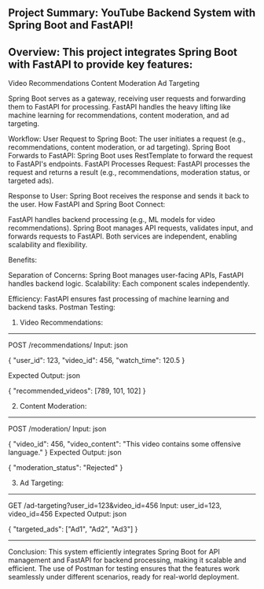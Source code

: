 
Project Summary: YouTube Backend System with Spring Boot and FastAPI!
--------------------------------------------------------------------

Overview:
This project integrates Spring Boot with FastAPI to provide key features: 
--------------------------------------------------------------------------

Video Recommendations
Content Moderation
Ad Targeting


Spring Boot serves as a gateway, receiving user requests and forwarding them to FastAPI for processing.
FastAPI handles the heavy lifting like machine learning for recommendations, content moderation, and ad targeting.


Workflow:
User Request to Spring Boot: The user initiates a request (e.g., recommendations, content moderation, or ad targeting).
Spring Boot Forwards to FastAPI: Spring Boot uses RestTemplate to forward the request to FastAPI's endpoints.
FastAPI Processes Request: FastAPI processes the request and returns a result (e.g., recommendations, moderation status, or targeted ads).


Response to User: Spring Boot receives the response and sends it back to the user.
How FastAPI and Spring Boot Connect:

FastAPI handles backend processing (e.g., ML models for video recommendations).
Spring Boot manages API requests, validates input, and forwards requests to FastAPI.
Both services are independent, enabling scalability and flexibility.

Benefits:

Separation of Concerns: Spring Boot manages user-facing APIs, FastAPI handles backend logic.
Scalability: Each component scales independently.

Efficiency: FastAPI ensures fast processing of machine learning and backend tasks.
Postman Testing:

1. Video Recommendations: 
-------------------------
POST /recommendations/
Input:
json

{
  "user_id": 123,
  "video_id": 456,
  "watch_time": 120.5
}

Expected Output:
json

{
  "recommended_videos": [789, 101, 102]
}

2. Content Moderation:
----------------------

POST /moderation/
Input:
json

{
  "video_id": 456,
  "video_content": "This video contains some offensive language."
}
Expected Output:
json

{
  "moderation_status": "Rejected"
}

3. Ad Targeting:
----------------
GET /ad-targeting?user_id=123&video_id=456
Input: user_id=123, video_id=456
Expected Output:
json

{
  "targeted_ads": ["Ad1", "Ad2", "Ad3"]
}

--------------------------------------------------------------------------------------------------------------------------------
Conclusion:
This system efficiently integrates Spring Boot for API management and FastAPI for backend processing, making it scalable and efficient. The use of Postman for testing ensures that the features work seamlessly under different scenarios, ready for real-world deployment.






